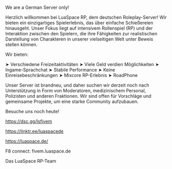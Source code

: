 We are a German Server only!

Herzlich willkommen bei LuaSpace RP, dem deutschen Roleplay-Server! Wir bieten ein einzigartiges Spielerlebnis, das über einfache Schießereien hinausgeht. Unser Fokus liegt auf intensivem Rollenspiel (RP) und der Interaktion zwischen den Spielern, die ihre Fähigkeiten zur realistischen Darstellung von Charakteren in unserer vielseitigen Welt unter Beweis stellen können.

Wir bieten:

➤ Verschiedene Freizeitaktivitäten
➤ Viele Geld verdien Möglichkeiten 
➤ Ingame-Sprachchat
➤ Stabile Performance
➤ Keine Einreisebeschränkungen
➤ Mixcore RP-Erlebnis
➤ RoadPhone 

Unser Server ist brandneu, und daher suchen wir derzeit noch nach Unterstützung in Form von Moderatoren, medizinischem Personal, Polizisten und anderen Fraktionen. Wir sind offen für Vorschläge und gemeinsame Projekte, um eine starke Community aufzubauen.

Besuche uns noch heute!

https://dsc.gg/lsfivem

https://linktr.ee/luaspacede

https://luaspace.de/

F8 connect: fivem.luaspace.de

Das LuaSpace RP-Team
